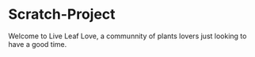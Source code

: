 # Scratch-Project

Welcome to Live Leaf Love, a communnity of plants lovers just looking to have a good time.
